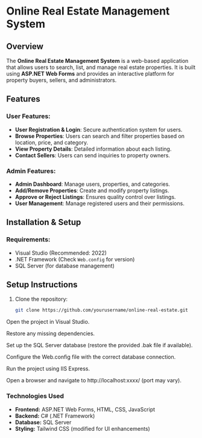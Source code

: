 # Online Real Estate Management System

## Overview
The **Online Real Estate Management System** is a web-based application that allows users to search, list, and manage real estate properties. It is built using **ASP.NET Web Forms** and provides an interactive platform for property buyers, sellers, and administrators.

## Features
### **User Features:**
- **User Registration & Login**: Secure authentication system for users.
- **Browse Properties**: Users can search and filter properties based on location, price, and category.
- **View Property Details**: Detailed information about each listing.
- **Contact Sellers**: Users can send inquiries to property owners.

### **Admin Features:**
- **Admin Dashboard**: Manage users, properties, and categories.
- **Add/Remove Properties**: Create and modify property listings.
- **Approve or Reject Listings**: Ensures quality control over listings.
- **User Management**: Manage registered users and their permissions.

## Installation & Setup
### **Requirements:**
- Visual Studio (Recommended: 2022)
- .NET Framework (Check `Web.config` for version)
- SQL Server (for database management)


## Setup Instructions

1. Clone the repository:

   ```sh
   git clone https://github.com/yourusername/online-real-estate.git
Open the project in Visual Studio.

Restore any missing dependencies.

Set up the SQL Server database (restore the provided .bak file if available).

Configure the Web.config file with the correct database connection.

Run the project using IIS Express.

Open a browser and navigate to http://localhost:xxxx/ (port may vary).

### **Technologies Used**
- **Frontend:** ASP.NET Web Forms, HTML, CSS, JavaScript
- **Backend:** C# (.NET Framework)
- **Database:** SQL Server
- **Styling:** Tailwind CSS (modified for UI enhancements)
